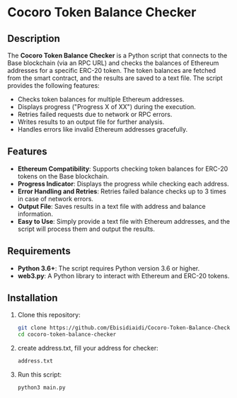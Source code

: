 # Cocoro Token Balance Checker

## Description
The **Cocoro Token Balance Checker** is a Python script that connects to the Base blockchain (via an RPC URL) and checks the balances of Ethereum addresses for a specific ERC-20 token. The token balances are fetched from the smart contract, and the results are saved to a text file. The script provides the following features:
- Checks token balances for multiple Ethereum addresses.
- Displays progress ("Progress X of XX") during the execution.
- Retries failed requests due to network or RPC errors.
- Writes results to an output file for further analysis.
- Handles errors like invalid Ethereum addresses gracefully.

## Features
- **Ethereum Compatibility**: Supports checking token balances for ERC-20 tokens on the Base blockchain.
- **Progress Indicator**: Displays the progress while checking each address.
- **Error Handling and Retries**: Retries failed balance checks up to 3 times in case of network errors.
- **Output File**: Saves results in a text file with address and balance information.
- **Easy to Use**: Simply provide a text file with Ethereum addresses, and the script will process them and output the results.

## Requirements
- **Python 3.6+**: The script requires Python version 3.6 or higher.
- **web3.py**: A Python library to interact with Ethereum and ERC-20 tokens.

## Installation

1. Clone this repository:
   ```bash
   git clone https://github.com/Ebisidiaidi/Cocoro-Token-Balance-Checker.git
   cd cocoro-token-balance-checker

2. create address.txt, fill your address for checker:
   ```bash
   address.txt
   
3. Run this script:
   ```bash
   python3 main.py
